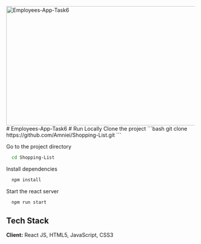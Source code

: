 <img src="https://socialify.git.ci/Nokwanda2000/Employees-App-Task6/image?language=1&owner=1&name=1&stargazers=1&theme=Light" alt="Employees-App-Task6" width="640" height="320" />
# Employees-App-Task6
# Run Locally
Clone the project
```bash
  git clone https://github.com/Amniei/Shopping-List.git
```

Go to the project directory
```bash
  cd Shopping-List
```

Install dependencies
```bash
  npm install
```

Start the react server
```bash
  npm run start
```

## Tech Stack
**Client:** React JS, HTML5, JavaScript, CSS3

